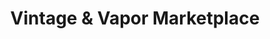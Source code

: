 ---
title: "Vintage & Vapor Marketplace"
url: /mayfield/vintage-and-vapor-marketplace/
shop: e-cigarette
---